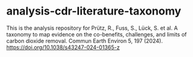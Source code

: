 # analysis-cdr-literature-taxonomy
This is the analysis repository for Prütz, R., Fuss, S., Lück, S. et al. A taxonomy to map evidence on the co-benefits, challenges, and limits of carbon dioxide removal. Commun Earth Environ 5, 197 (2024). https://doi.org/10.1038/s43247-024-01365-z 
